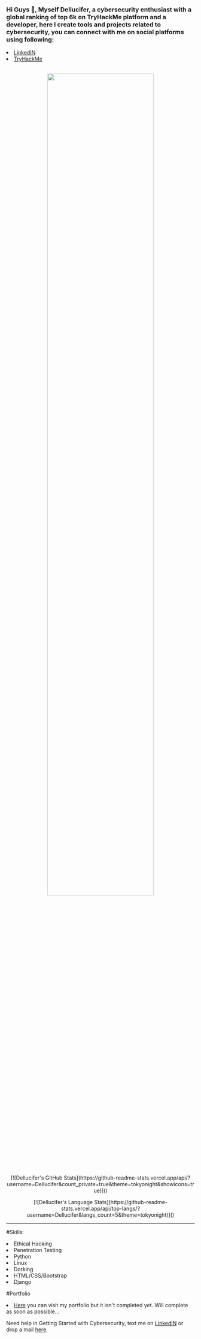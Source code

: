 ### Hi Guys 👋, Myself Dellucifer, a cybersecurity enthusiast with a global ranking of top 6k on TryHackMe platform and a developer, here I create tools and projects related to cybersecurity, you can connect with me on social platforms using following:
<li><a href="https://www.linkedin.com/in/priyanshu-choudhary-004270209/">LinkedIN</a>
<li><a href="https://tryhackme.com/p/priyanshu99285">TryHackMe</a>
<br><br>
 
<p align='center'>
<img src="https://avatars.githubusercontent.com/u/84488210?v=4" width=75%>
</p>

<p align='center'>
[![Dellucifer's GitHub Stats](https://github-readme-stats.vercel.app/api/?username=Dellucifer&count_private=true&theme=tokyonight&showicons=true)]()
</p>
<p align='center'>
[![Dellucifer's Language Stats](https://github-readme-stats.vercel.app/api/top-langs/?username=Dellucifer&langs_count=5&theme=tokyonight)]()
 </p>
<hr/>
  
 #Skills:
 <li> Ethical Hacking
 <li> Penetration Testing
 <li> Python
 <li> Linux
 <li> Dorking
 <li> HTML/CSS/Bootstrap
 <li> Django
  
 #Portfolio
<li><a href="https://dellucifer.github.io/portfolio">Here</a> you can visit my portfolio but it isn't completed yet. Will complete as soon as possible...
 
 Need help in Getting Started with Cybersecurity, text me on <a href="https://www.linkedin.com/in/priyanshu-choudhary-004270209/">LinkedIN</a> or drop a mail <a href="mailto: pg99285@gmail.com">here</a>.
